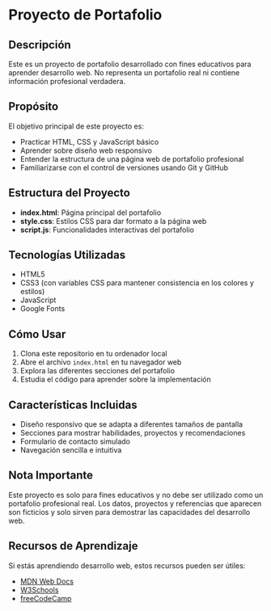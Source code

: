 # Proyecto de Portafolio

## Descripción
Este es un proyecto de portafolio desarrollado con fines educativos para aprender desarrollo web. No representa un portafolio real ni contiene información profesional verdadera.

## Propósito
El objetivo principal de este proyecto es:
- Practicar HTML, CSS y JavaScript básico
- Aprender sobre diseño web responsivo
- Entender la estructura de una página web de portafolio profesional
- Familiarizarse con el control de versiones usando Git y GitHub

## Estructura del Proyecto
- **index.html**: Página principal del portafolio
- **style.css**: Estilos CSS para dar formato a la página web
- **script.js**: Funcionalidades interactivas del portafolio

## Tecnologías Utilizadas
- HTML5
- CSS3 (con variables CSS para mantener consistencia en los colores y estilos)
- JavaScript
- Google Fonts

## Cómo Usar
1. Clona este repositorio en tu ordenador local
2. Abre el archivo `index.html` en tu navegador web
3. Explora las diferentes secciones del portafolio
4. Estudia el código para aprender sobre la implementación

## Características Incluidas
- Diseño responsivo que se adapta a diferentes tamaños de pantalla
- Secciones para mostrar habilidades, proyectos y recomendaciones
- Formulario de contacto simulado
- Navegación sencilla e intuitiva

## Nota Importante
Este proyecto es solo para fines educativos y no debe ser utilizado como un portafolio profesional real. Los datos, proyectos y referencias que aparecen son ficticios y solo sirven para demostrar las capacidades del desarrollo web.

## Recursos de Aprendizaje
Si estás aprendiendo desarrollo web, estos recursos pueden ser útiles:
- [MDN Web Docs](https://developer.mozilla.org/)
- [W3Schools](https://www.w3schools.com/)
- [freeCodeCamp](https://www.freecodecamp.org/)
